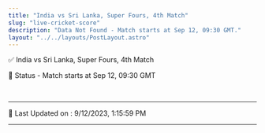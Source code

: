 ```yaml
---
title: "India vs Sri Lanka, Super Fours, 4th Match"
slug: "live-cricket-score"
description: "Data Not Found - Match starts at Sep 12, 09:30 GMT."
layout: "../../layouts/PostLayout.astro"
--- 
```


✅ India vs Sri Lanka, Super Fours, 4th Match

📑 Status - Match starts at Sep 12, 09:30 GMT

<br />

***

📝 Last Updated on : 9/12/2023, 1:15:59 PM

***

